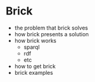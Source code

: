 # Brick

* the problem that brick solves
* how brick presents a solution
* how brick works
  * sparql
  * rdf
  * etc
* how to get brick
* brick examples
